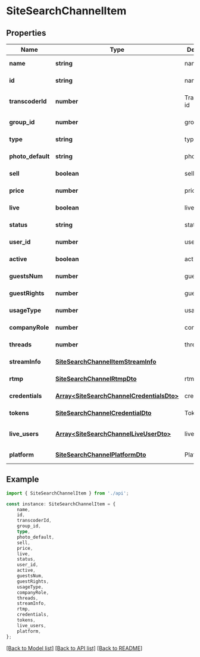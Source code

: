 # SiteSearchChannelItem


## Properties

Name | Type | Description | Notes
------------ | ------------- | ------------- | -------------
**name** | **string** | name | [default to undefined]
**id** | **string** | name | [default to undefined]
**transcoderId** | **number** | Transcoder id | [optional] [default to undefined]
**group_id** | **number** | group_id | [default to undefined]
**type** | **string** | type | [default to undefined]
**photo_default** | **string** | photo_default | [default to undefined]
**sell** | **boolean** | sell | [default to undefined]
**price** | **number** | price | [default to undefined]
**live** | **boolean** | live | [default to undefined]
**status** | **string** | status | [default to undefined]
**user_id** | **number** | user_id | [default to undefined]
**active** | **boolean** | active | [default to undefined]
**guestsNum** | **number** | guestsNum | [default to undefined]
**guestRights** | **number** | guestRights | [default to undefined]
**usageType** | **number** | usageType | [default to undefined]
**companyRole** | **number** | companyRole | [default to undefined]
**threads** | **number** | threads | [default to undefined]
**streamInfo** | [**SiteSearchChannelItemStreamInfo**](SiteSearchChannelItemStreamInfo.md) |  | [default to undefined]
**rtmp** | [**SiteSearchChannelRtmpDto**](SiteSearchChannelRtmpDto.md) | rtmp | [default to undefined]
**credentials** | [**Array&lt;SiteSearchChannelCredentialsDto&gt;**](SiteSearchChannelCredentialsDto.md) | credentials | [default to undefined]
**tokens** | [**SiteSearchChannelCredentialDto**](SiteSearchChannelCredentialDto.md) | Tokens | [default to undefined]
**live_users** | [**Array&lt;SiteSearchChannelLiveUserDto&gt;**](SiteSearchChannelLiveUserDto.md) | live_users | [optional] [default to undefined]
**platform** | [**SiteSearchChannelPlatformDto**](SiteSearchChannelPlatformDto.md) | Platform | [default to undefined]

## Example

```typescript
import { SiteSearchChannelItem } from './api';

const instance: SiteSearchChannelItem = {
    name,
    id,
    transcoderId,
    group_id,
    type,
    photo_default,
    sell,
    price,
    live,
    status,
    user_id,
    active,
    guestsNum,
    guestRights,
    usageType,
    companyRole,
    threads,
    streamInfo,
    rtmp,
    credentials,
    tokens,
    live_users,
    platform,
};
```

[[Back to Model list]](../README.md#documentation-for-models) [[Back to API list]](../README.md#documentation-for-api-endpoints) [[Back to README]](../README.md)
